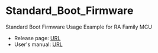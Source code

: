 # Standard_Boot_Firmware
Standard Boot Firmware Usage Example for RA Family MCU

- Release page: [URL](https://github.com/omuraisu49/Standard_Boot_Firmware/releases)
- User's manual: [URL](https://github.com/omuraisu49/Standard_Boot_Firmware/Standard_Boot_Firmware_Users_Manual.md)